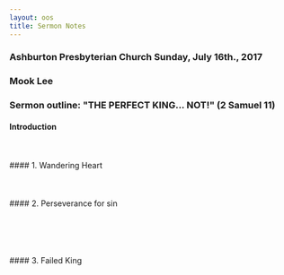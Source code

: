 ```yaml
---
layout: oos
title: Sermon Notes
---
```

### Ashburton Presbyterian Church Sunday, July 16th., 2017

### Mook Lee

### Sermon outline: "THE PERFECT KING... NOT!" (2 Samuel 11)
####
#### Introduction
<br>
<br>
#### 1. Wandering Heart
<br>
<br>
<br>
<br>
#### 2. Perseverance for sin
<br>
<br>
<br>
<br>
<br>
<br>
#### 3. Failed King
<br>
<br>
<br>
